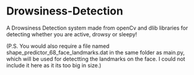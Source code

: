 # Drowsiness-Detection
A Drowsiness Detection system made from openCv and dlib libraries for detecting whether you are active, drowsy or sleepy!

(P.S. You would also require a file named shape_predictor_68_face_landmarks.dat in the same folder as main.py, which will be used for detectting the landmarks on the face. I could not include it here as it its too big in size.)

